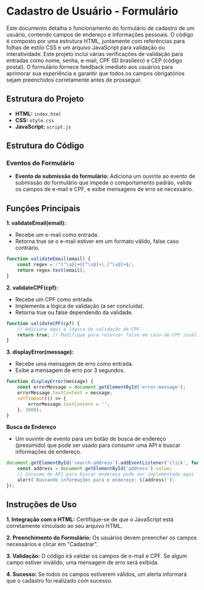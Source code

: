 # Cadastro de Usuário - Formulário
Este documento detalha o funcionamento do formulário de cadastro de um usuário, contendo campos de endereço e informações pessoais. O código é composto por uma estrutura HTML, juntamente com referências para folhas de estilo CSS e um arquivo JavaScript para validação ou interatividade. Este projeto inclui várias verificações de validação para entradas como nome, senha, e-mail, CPF (ID brasileiro) e CEP (código postal). O formulário fornece feedback imediato aos usuários para aprimorar sua experiência e garantir que todos os campos obrigatórios sejam preenchidos corretamente antes de prosseguir.

## Estrutura do Projeto
 
- **HTML:** `index.html` 
- **CSS:** `style.css`
- **JavaScript:** `script.js`

## Estrutura do Código
### Eventos do Formulário
- **Evento de submissão do formulário:** Adiciona um ouvinte ao evento de submissão do formulário que impede o comportamento padrão, valida os campos de e-mail e CPF, e exibe mensagens de erro se necessário.

## Funções Principais
**1. validateEmail(email):**
- Recebe um e-mail como entrada.
- Retorna true se o e-mail estiver em um formato válido, false caso contrário.

``` JavaScript
function validateEmail(email) {
    const regex = /^[^\s@]+@[^\s@]+\.[^\s@]+$/;
    return regex.test(email);
}
```

**2. validateCPF(cpf):**
- Recebe um CPF como entrada.
- Implementa a lógica de validação (a ser concluída).
- Retorna true ou false dependendo da validade.

```Javascript
function validateCPF(cpf) {
    // Adicione aqui a lógica de validação de CPF
    return true; // Modifique para retornar false em caso de CPF inválido
}
```

**3. displayError(message):**
- Recebe uma mensagem de erro como entrada.
- Exibe a mensagem de erro por 3 segundos.

```JavaScript
function displayError(message) {
    const errorMessage = document.getElementById('error-message');
    errorMessage.textContent = message;
    setTimeout(() => {
        errorMessage.textContent = '';
    }, 3000);
}
```

**Busca de Endereço**
- Um ouvinte de evento para um botão de busca de endereço (presumido) que pode ser usado para consumir uma API e buscar informações de endereço.

```JavaScript
document.getElementById('search-address').addEventListener('click', function() {
    const address = document.getElementById('address').value;
    // Consumo de API para buscar endereço pode ser implementado aqui
    alert(`Buscando informações para o endereço: ${address}`);
});
```

## Instruções de Uso
**1. Integração com o HTML:** Certifique-se de que o JavaScript está corretamente vinculado ao seu arquivo HTML.

**2. Preenchimento do Formulário:** Os usuários devem preencher os campos necessários e clicar em "Cadastrar".

**3. Validação:** O código irá validar os campos de e-mail e CPF. Se algum campo estiver inválido, uma mensagem de erro será exibida.

**4. Sucesso:** Se todos os campos estiverem válidos, um alerta informará que o cadastro foi realizado com sucesso.
